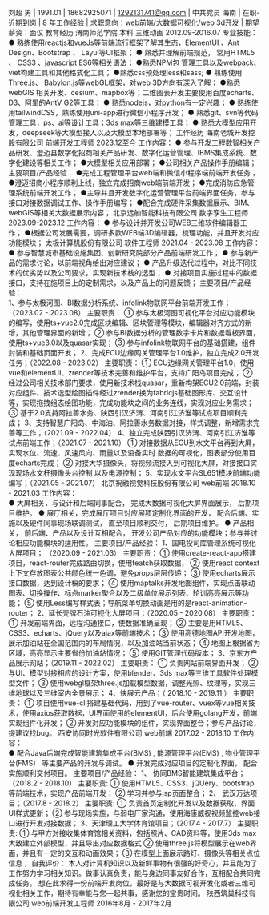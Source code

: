 刘超
男 | 1991.01 | 18682925071 | 1292131741@qq.com | 中共党员 
海南 | 在职-近期到岗   |  8 年工作经验 | 求职意向：web前端/大数据可视化/web 3d开发 | 期望薪资：面议
教育经历
渭南师范学院    本科          三维动画          2012.09-2016.07
专业技能：
●️ 熟练使用reactjs和vueJs等前端流行框架了解其生态，ElementUI 、Ant Design、Bootstrap 、  Layui等UI框架；
●️ 熟悉并理解前端规范， 常用HTML5 、 CSS3 、javascript  ES6等相关语法；
●️熟悉NPM包 管理工具以及webpack、viet构建工具和其他格式化工具；
●️熟悉css预处理less和sass;
●️ 熟练使用Three.js、 Babylon.js等webGL框架，对web 3D方向有深入了解； 
●熟悉webGIS 相关开发、cesium、mapbox等；二维图表开发主要使用百度echarts、D3、阿里的AntV G2等工具；
●️ 熟悉nodejs，对python有一定兴趣；
●️ 熟练使用tailwindCSS，熟练使用uni-app进行微信小程序开发；
●️ 熟悉git、svn等代码管理工具，ps、ai等设计工具；3ds max等三维建模工具；
●️ 熟悉大模型应用开发，deepseek等大模型接入以及大模型本地部署等；
工作经历
海南老城开发控股有限公司     前端开发工程师         2023.12至今
工作内容：
● 参与开发工程数智相关产品研发、澄迈县数字化招商相关产品研发、数字化运营管理、IBMS集成系统、数字化建设等相关工作；
●大模型相关应用部署；
●公司相关产品操作手册编辑；
主要项目/产品经验：
●完成工程管理平台web端和微信小程序端前端开发任务；
●澄迈招商小程序顺利上线，独立完成招商web端前端开发；
●完成消防应急管理系统前端开发工作；
●主导并且开发数字化运营管理平台前端界面任务，参与接口对接数据调试工作、操作手册编写；
●配合完成硬件采集数据展示、BIM、webGIS等相关大数据展示内容；
北京远舢智能科技有限公司     数字孪生工程师           2023.09-2023.12
工作内容：
● 参与设计并开发公司WEB三维软件编辑器工作；
●根据公司发展需要，调研多款WEB端3D编辑器，梳理功能，并且开发对应功能模块；
太极计算机股份有限公司     软件工程师           2021.04 - 2023.08
工作内容：  
● 参与智慧城市基础设施集团、创新研究院部分产品前端研发工作；
● 参与新产品的需求讨论，以前端视角给出对应建议；
● 产品升级迭代过程中，对比不同技术的优劣势以及公司要求，实现新技术栈的选型；
● 对接项目实施过程中的数据接口，支持在施项目上的定制需求，以及产品上的问题反馈； 
主要项目/产品经验：  
1、参与太极河图、BI数据分析系统、infolink物联网平台前端开发工作；（2023.02 - 2023.08）
主要职责：
① 参与太极河图可视化平台对应功能模块的编写，使用ts+vue2.0完成区块编辑、区块管理等模块，编辑器对齐方式的新增，其他管理界面的新增；
② 参与BI数据分析的管理数字卡片和数据看板界面，使用ts+vue3.0以及quasar实现；
③ 参与infolink物联网平台的基础搭建，组件封装和基础页面开发；
2、完成ECU边缘网关管理平台1.0维护，独立完成2.0开发任务；（2022.08 - 2023.02）
主要职责：
① ECU边缘网关管理平台1.0，使用vue和elementUI、zrender等技术完善和维护平台，支持广阳岛项目完成；
② 经过公司相关技术部门要求，使用新技术栈quasar，重新构架ECU2.0前端，封装对应组件、技术选型绘图插件经过zrender换为fabricjs基础图形库、交互设计等，实现拖拽组态绘图功能，完成功能块之间的业务连线，实现对应业务需求；
③ 基于2.0支持阿拉善水务、陕西引汉济渭、河南引江济淮等试点项目顺利完成；
3、支持智慧广阳岛、中海油、阿拉善水务数据对接，样式调整，新增需求完善等工作；（2021.09 - 2022.04）
4、独立完成陕西引汉济渭、河南引江济淮等试点前端工作；（2021.07 - 2021.10）
① 对接数据从ECU到水文平台再到大屏，实现水位、流速、风速风向、雨量以及设备实时    数据的可视化，图表部分使用百度echarts完成；
② 对接大华摄像头，将视频流接入到可视化大屏，对接接口实现现场水文杆摄像头台控制     以及电源控制；
5、实现水文平台SL651模块前端功能编写；（2021.05 - 2021.07）
北京祝融视觉科技股份有限公司       web前端      2018.10 - 2021.03
工作内容：  
● 大屏相关，与设计和后端同事配合， 完成大数据可视化大屏界面展示， 后期项目维护。
● 展厅相关，完成展厅项目对应展项定制化界面的开发， 配合后端、实施以及硬件同事现场联调测试， 直至项目顺利交付， 后期项目维护。
● 产品相关， 前后端、产品以及设计互相配合， 开发公司产品对应的功能模块；参与并讨论相应功能模块的适用性。
主要项目/产品经验：
1、国电投司库管理系统可视化大屏项目； （2020.09 - 2021.03）
主要职责：
① 使用create-react-app搭建项目，react-router完成路由切换，使用featch获取数据，
② 使用react context上下文存放图表公共颜色统一色调，避免props层层传递；
③ 使用echarts展示接口数据，达到设计稿的要求；
④ 使用maptalks开发地图组件，实现点击联动图表、切换操作、标点marker聚合以及二级单位展示列表、轮训高亮展示等功能；
⑤ 使用Less编写样式表；导航菜单切换动画是用的是react-animation-router；
2、延长壳牌石油可视化大屏项目；（2020.05 - 2020.08）
主要职责：
① 开发前端界面，远程沟通接口，使数据准确呈现；
② 主要是用HTML5、CSS3、echarts、jQuery以及ajax等前端技术；
③ 使用高德地图API开发地图，展示加油站在全国范围内的布局情况，以及加油站当前状态；
④ 地图上根据省为区域，高亮显示主要省份加油站情况；
⑤ 使用GIT管理代码版本；
3、京东方产品展示网站；（2019.11 - 2022.02）
主要职责：
① 负责网站前端界面开发；
② 与UI、模型对接相应的设计方案，使用blender、3ds max等三维工具软件处理模型文件；
③ 使用webgl框架three.js加载模型数据，调整光照、纹理等，实现三维地球以及三维室内全景展示；
4、快展云产品；（ 2018.10 - 2019.11 ）
主要职责：
① 项目使用vue-cli搭建基础代码，用到了vue-router、vuex等vue相关技术，使用axios获取数据，UI界面使用的elementUI，后台使用golang开发，前端实现组件化开发；
② 开发对应功能模块的组件，实现界面整合；参与产品讨论，提建议找bug。
西安协同时光软件有限公司   web前端       2017.02 - 2018.10
工作内容：  
● 配合Java后端完成智能建筑集成平台(BMS) , 能源管理平台(EMS) , 物业管理平台(FMS） 等主要产品的开发与调试。
● 开发完成对应项目的定制化界面， 配合实施顺利交付项目。
主要项目/产品经验：
1、 协同BMS智能建筑集成平台；（2018.2 - 2018.10）
主要职责:
① 使用HTML5、CSS3、jQUery、bootstrap等前端技术，实现产品前端开发；
② 学习并参与jsp页面整合；
2、 武汉万达项目；（2017.8 - 2018.2）
主要职责:
① 负责首页定制化开发以及数据获取，界面UI样式更新；
② 参与现场实施，与弱电厂家沟通，使用海康威视视频监控web接口进行开发对接数据；
3、天津理工大学体育馆项目；（2017.4 - 2017.7）
主要职责:
① 与甲方对接收集体育馆相关资料，包括照片、CAD资料等，使用3ds max大致建立外部模型，并且导出对应数据格式
② 使用three.js将模型展示在web界面，并且有一定的交互和动画效果；
③ 在模型上面展示路灯、摄像头等相关点位信息；
自我评价：
本人对计算机知识以及新鲜事物有很强的好奇心，并且能为了工作努力学习相关知识。做事认真负责，能与身边同事友好合作，互相配合共同完成任务。
想在此求得一份前端开发岗位，最好是与大数据可视开发化或者三维可视化相关工作，期待有幸能与您—起共事，感谢您的宝贵时间。
陕西筑巢科技有限公司  web前端开发工程师  2016年8月 - 2017年2月
